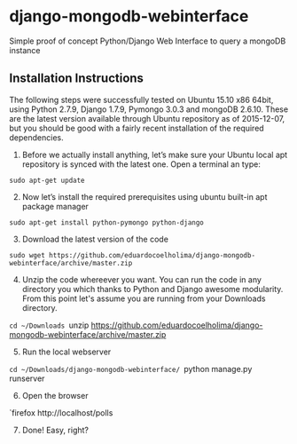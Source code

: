 # django-mongodb-webinterface
Simple proof of concept Python/Django Web Interface to query a mongoDB instance

## Installation Instructions

The following steps were successfully tested on Ubuntu 15.10 x86 64bit, using Python 2.7.9, Django 1.7.9, Pymongo 3.0.3 and mongoDB 2.6.10.  These are the latest version available through Ubuntu repository as of 2015-12-07, but you should be good with a fairly recent installation of the required dependencies.

1. Before we actually install anything, let’s make sure your Ubuntu local apt repository is synced with the latest one. Open a terminal an type:
```
sudo apt-get update
```
2. Now let’s install the required prerequisites using ubuntu built-in apt package manager
```
sudo apt-get install python-pymongo python-django
```

3. Download the latest version of the code

```
sudo wget https://github.com/eduardocoelholima/django-mongodb-webinterface/archive/master.zip
```

4. Unzip the code whereever you want. You can run the code in any directory you which thanks to Python and Django awesome modularity. From this point let's assume you are running from your Downloads directory.

`cd ~/Downloads
`unzip https://github.com/eduardocoelholima/django-mongodb-webinterface/archive/master.zip

5. Run the local webserver

`cd ~/Downloads/django-mongodb-webinterface/
`python manage.py runserver

6. Open the browser

`firefox http://localhost/polls

7. Done! Easy, right?
